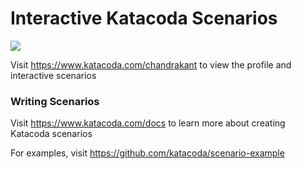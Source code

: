 # Interactive Katacoda Scenarios

[![](http://shields.katacoda.com/katacoda/chandrakant/count.svg)](https://www.katacoda.com/chandrakant "Get your profile on Katacoda.com")

Visit https://www.katacoda.com/chandrakant to view the profile and interactive scenarios

### Writing Scenarios
Visit https://www.katacoda.com/docs to learn more about creating Katacoda scenarios

For examples, visit https://github.com/katacoda/scenario-example
